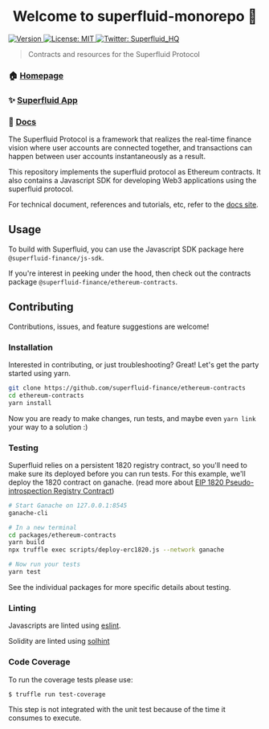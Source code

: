 <h1 align="center">Welcome to superfluid-monorepo 👋</h1>
<p>
  <a href="https://www.npmjs.com/package/@superfluid-finance/ethereum-contracts" target="_blank">
    <img alt="Version" src="https://img.shields.io/npm/v/@superfluid-finance/ethereum-contracts.svg">
  </a>
  <a href="#" target="_blank">
    <img alt="License: MIT" src="https://img.shields.io/badge/License-MIT-yellow.svg" />
  </a>
  <a href="https://twitter.com/Superfluid_HQ/status/" target="_blank">
    <img alt="Twitter: Superfluid_HQ" src="https://img.shields.io/twitter/follow/Superfluid_HQ.svg?style=social" />
  </a>
</p>

> Contracts and resources for the Superfluid Protocol

### 🏠 [Homepage](https://superfluid.finance)

### ✨ [Superfluid App](https://app.superfluid.finance/)

### 📖 [Docs](https://docs.superfluid.finance)

The Superfluid Protocol is a framework that realizes the real-time finance vision
where user accounts are connected together, and transactions can happen between
user accounts instantaneously as a result.

This repository implements the superfluid protocol as Ethereum contracts. It also
contains a Javascript SDK for developing Web3 applications using the superfluid
protocol.

For technical document, references and tutorials, etc, refer to the
[docs site](http://docs.superfluid.finance/).

## Usage

To build with Superfluid, you can use the Javascript SDK package here `@superfluid-finance/js-sdk`.

If you're interest in peeking under the hood, then check out the contracts package `@superfluid-finance/ethereum-contracts`.

## Contributing

Contributions, issues, and feature suggestions are welcome!

### Installation

Interested in contributing, or just troubleshooting? Great! Let's get the party started using yarn.

```bash
git clone https://github.com/superfluid-finance/ethereum-contracts
cd ethereum-contracts
yarn install
```

Now you are ready to make changes, run tests, and maybe even `yarn link` your way to a solution :)

### Testing

Superfluid relies on a persistent 1820 registry contract, so you'll need to make sure its deployed before you can run tests. For this example, we'll deploy the 1820 contract on ganache. (read more about [EIP 1820 Pseudo-introspection Registry Contract](https://eips.ethereum.org/EIPS/eip-1820))

```bash
# Start Ganache on 127.0.0.1:8545
ganache-cli

# In a new terminal
cd packages/ethereum-contracts
yarn build
npx truffle exec scripts/deploy-erc1820.js --network ganache

# Now run your tests
yarn test
```

See the individual packages for more specific details about testing.

### Linting

Javascripts are linted using [eslint](https://eslint.org/).

Solidity are linted using [solhint](https://protofire.github.io/solhint/)

### Code Coverage

To run the coverage tests please use:

```
$ truffle run test-coverage
```

This step is not integrated with the unit test because of the time it consumes to execute.
